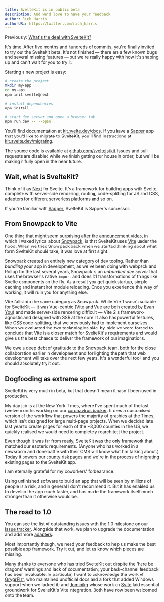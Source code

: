 ```yaml
---
title: SvelteKit is in public beta
description: And we'd love to have your feedback
author: Rich Harris
authorURL: https://twitter.com/rich_harris
---
```


<aside><p>Previously: <a href="/blog/whats-the-deal-with-sveltekit">What's the deal with SvelteKit?</a></p></aside>

It's time. After five months and hundreds of commits, you're finally invited to try out the SvelteKit beta. It's not finished — there are a few known bugs and several missing features — but we're really happy with how it's shaping up and can't wait for you to try it.

Starting a new project is easy:

```bash
# create the project
mkdir my-app
cd my-app
npm init svelte@next

# install dependencies
npm install

# start dev server and open a browser tab
npm run dev -- --open
```

You'll find documentation at [kit.svelte.dev/docs](https://kit.svelte.dev/docs). If you have a [Sapper](https://sapper.svelte.dev) app that you'd like to migrate to SvelteKit, you'll find instructions at [kit.svelte.dev/migrating](https://kit.svelte.dev/migrating).

The source code is available at [github.com/sveltejs/kit](https://github.com/sveltejs/kit). Issues and pull requests are disabled while we finish getting our house in order, but we'll be making it fully open in the near future.


## Wait, what is SvelteKit?

Think of it as [Next](https://nextjs.org/) for Svelte. It's a framework for building apps with Svelte, complete with server-side rendering, routing, code-splitting for JS and CSS, adapters for different serverless platforms and so on.

If you're familiar with [Sapper](https://sapper.svelte.dev), SvelteKit is Sapper's successor.

## From Snowpack to Vite

One thing that might seem surprising after the [announcement video](/blog/whats-the-deal-with-sveltekit), in which I waxed lyrical about [Snowpack](https://www.snowpack.dev/), is that SvelteKit uses [Vite](https://vitejs.dev) under the hood. When we tried Snowpack back when we started thinking about what form SvelteKit should take, it was love at first sight.

Snowpack created an entirely new category of dev tooling. Rather than _bundling_ your app in development, as we've been doing with webpack and Rollup for the last several years, Snowpack is an _unbundled dev server_ that uses the browser's native `import` and does 1:1 transformations of things like Svelte components on the fly. As a result you get quick startup, simple caching and instant hot module reloading. Once you experience this way of working, it will ruin you for anything else.

Vite falls into the same category as Snowpack. While Vite 1 wasn't suitable for SvelteKit — it was Vue-centric (Vite and Vue are both created by [Evan You](https://twitter.com/youyuxi)) and made server-side rendering difficult — Vite 2 is framework-agnostic and designed with SSR at the core. It also has powerful features, like CSS code-splitting, that we previously had to implement ourselves. When we evaluated the two technologies side-by-side we were forced to conclude that Vite is a closer match for SvelteKit's requirements and would give us the best chance to deliver the framework of our imaginations.

We owe a deep debt of gratitude to the Snowpack team, both for the close collaboration earlier in development and for lighting the path that web development will take over the next few years. It's a wonderful tool, and you should absolutely try it out.


## Dogfooding as extreme sport

SvelteKit is very much in beta, but that doesn't mean it hasn't been used in production.

My day job is at the New York Times, where I've spent much of the last twelve months working on our [coronavirus tracker](https://www.nytimes.com/interactive/2020/us/coronavirus-us-cases.html). It uses a customised version of the workflow that powers the majority of graphics at the Times, which isn't designed for large multi-page projects. When we decided late last year to create pages for each of the ~3,000 counties in the US, we quickly realised we would need to completely rearchitect the project.

Even though it was far from ready, SvelteKit was the only framework that matched our esoteric requirements. (Anyone who has worked in a newsroom and done battle with their CMS will know what I'm talking about.) Today it powers our [county risk pages](https://www.nytimes.com/interactive/2021/us/tom-green-texas-covid-cases.html) and we're in the process of migrating existing pages to the SvelteKit app.

<aside><p>I am eternally grateful for my coworkers' forbearance.</p></aside>

Using unfinished software to build an app that will be seen by millions of people is a risk, and in general I don't recommend it. But it has enabled us to develop the app much faster, and has made the framework itself much stronger than it otherwise would be.

## The road to 1.0

You can see the list of outstanding issues with the 1.0 milestone on our [issue tracker](https://github.com/sveltejs/kit/issues?q=is%3Aopen+is%3Aissue+milestone%3A1.0). Alongside that work, we plan to upgrade the documentation and add more [adapters](https://kit.svelte.dev/docs/adapters).

Most importantly though, we need your feedback to help us make the best possible app framework. Try it out, and let us know which pieces are missing.

Many thanks to everyone who has tried SvelteKit out despite the 'here be dragons' warnings and lack of documentation; your back-channel feedback has been invaluable. In particular, I want to acknowledge the work of [GrygrFlzr](https://github.com/GrygrFlzr), who maintained unofficial docs and a fork that added Windows support when we lacked it; and [dominikg](https://github.com/dominikg) whose work on [Svite](https://github.com/svitejs/svite) laid essential groundwork for SvelteKit's Vite integration. Both have now been welcomed onto the team.
